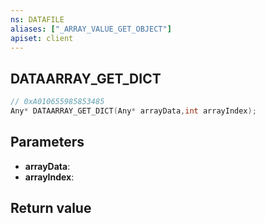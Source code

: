 ```yaml
---
ns: DATAFILE
aliases: ["_ARRAY_VALUE_GET_OBJECT"]
apiset: client
---
```

## DATAARRAY_GET_DICT

```c
// 0xA010655985853485
Any* DATAARRAY_GET_DICT(Any* arrayData,int arrayIndex);
```


## Parameters
* **arrayData**:
* **arrayIndex**:

## Return value

